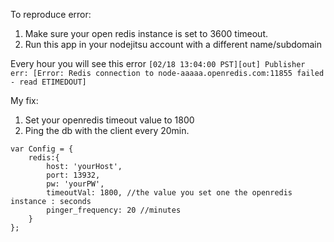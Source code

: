 To reproduce error:
1. Make sure your open redis instance is set to 3600 timeout.
2. Run this app in your nodejitsu account with a different name/subdomain

Every hour you will see this error
```[02/18 13:04:00 PST][out] Publisher err: [Error: Redis connection to node-aaaaa.openredis.com:11855 failed - read ETIMEDOUT]```


My fix:
1. Set your openredis timeout value to 1800
2. Ping the db with the client every 20min.

```
var Config = {
    redis:{
        host: 'yourHost',
        port: 13932,
        pw: 'yourPW',
        timeoutVal: 1800, //the value you set one the openredis instance : seconds
        pinger_frequency: 20 //minutes
    }
};
```

